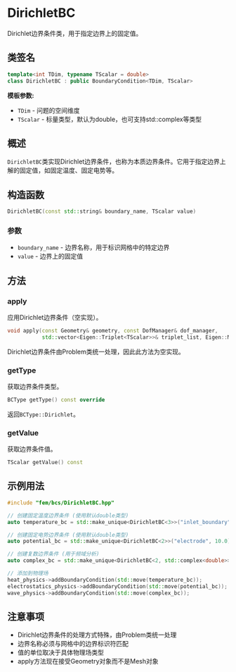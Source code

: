 # DirichletBC

Dirichlet边界条件类，用于指定边界上的固定值。

## 类签名

```cpp
template<int TDim, typename TScalar = double>
class DirichletBC : public BoundaryCondition<TDim, TScalar>
```

**模板参数:**
- `TDim` - 问题的空间维度
- `TScalar` - 标量类型，默认为double，也可支持std::complex<double>等类型

## 概述

`DirichletBC`类实现Dirichlet边界条件，也称为本质边界条件。它用于指定边界上解的固定值，如固定温度、固定电势等。

## 构造函数

```cpp
DirichletBC(const std::string& boundary_name, TScalar value)
```

### 参数

- `boundary_name` - 边界名称，用于标识网格中的特定边界
- `value` - 边界上的固定值

## 方法

### apply

应用Dirichlet边界条件（空实现）。

```cpp
void apply(const Geometry& geometry, const DofManager& dof_manager,
           std::vector<Eigen::Triplet<TScalar>>& triplet_list, Eigen::Matrix<TScalar, Eigen::Dynamic, 1>& F_global) const override
```

Dirichlet边界条件由Problem类统一处理，因此此方法为空实现。

### getType

获取边界条件类型。

```cpp
BCType getType() const override
```

返回`BCType::Dirichlet`。

### getValue

获取边界条件值。

```cpp
TScalar getValue() const
```

## 示例用法

```cpp
#include "fem/bcs/DirichletBC.hpp"

// 创建固定温度边界条件 (使用默认double类型)
auto temperature_bc = std::make_unique<DirichletBC<3>>("inlet_boundary", 300.0); // 300K

// 创建固定电势边界条件 (使用默认double类型)
auto potential_bc = std::make_unique<DirichletBC<2>>("electrode", 10.0); // 10V

// 创建复数边界条件 (用于频域分析)
auto complex_bc = std::make_unique<DirichletBC<2, std::complex<double>>>("port", std::complex<double>(1.0, 0.5));

// 添加到物理场
heat_physics->addBoundaryCondition(std::move(temperature_bc));
electrostatics_physics->addBoundaryCondition(std::move(potential_bc));
wave_physics->addBoundaryCondition(std::move(complex_bc));
```

## 注意事项

- Dirichlet边界条件的处理方式特殊，由Problem类统一处理
- 边界名称必须与网格中的边界标识符匹配
- 值的单位取决于具体物理场类型
- apply方法现在接受Geometry对象而不是Mesh对象
